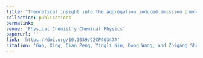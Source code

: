 ```yaml
---
title: "Theoretical insight into the aggregation induced emission phenomena of diphenyldibenzofulvene: a nonadiabatic molecular dynamics study"
collection: publications
permalink:
venue: 'Physical Chemistry Chemical Physics'
paperurl: ''
link: 'https://doi.org/10.1039/C2CP40347A'
citation: 'Gao, Xing, Qian Peng, Yingli Niu, Dong Wang, and Zhigang Shuai. "Theoretical insight into the aggregation induced emission phenomena of diphenyldibenzofulvene: a nonadiabatic molecular dynamics study." <i>Physical Chemistry Chemical Physics</i> 14, no. 41 (2012): 14207-14216.'
---
```

